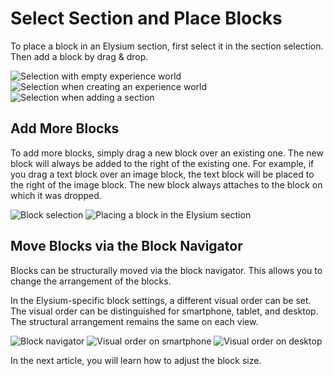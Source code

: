 # Select Section and Place Blocks
To place a block in an Elysium section, first select it in the section selection. Then add a block by drag & drop.

<Grid>
    <Column :cols="{xs: 12, sm: 6, 'xl': 4}">
        <Image src="section/admin-auswahl-blank.png" alt="Selection with empty experience world"
        :sizes="{xs: 200, lg: 600, '6xl': 300}" :lazy="false" />
    </Column>
    <Column :cols="{xs: 12, sm: 6, 'xl': 4}">
        <Image src="section/admin-auswahl-wizard.png" alt="Selection when creating an experience world" 
        :sizes="{xs: 200, lg: 600, '6xl': 300}" :lazy="false"/>
    </Column>
    <Column :cols="{xs: 12, sm: 6, 'xl': 4}">
        <Image src="section/admin-auswahl-add.png" alt="Selection when adding a section" 
        :sizes="{xs: 200, lg: 600, '6xl': 300}" :lazy="false"/>
    </Column>
</Grid>

## Add More Blocks
To add more blocks, simply drag a new block over an existing one. The new block will always be added to the right of the existing one. For example, if you drag a text block over an image block, the text block will be placed to the right of the image block.
The new block always attaches to the block on which it was dropped.

<Grid>
    <Column :cols="{xs: 12, sm: 6, 'xl': 4}">
        <Image src="section/de-admin-cms-block-selection.png" alt="Block selection"
        :sizes="{xs: 200, lg: 600, '6xl': 300}" :lazy="false" />
    </Column>
    <Column :cols="{xs: 12, sm: 6, 'xl': 4}">
        <Image src="section/de-admin-cms-elysium-section-add-block.png" alt="Placing a block in the Elysium section" 
        :sizes="{xs: 200, lg: 600, '6xl': 300}" :lazy="false"/>
    </Column>
</Grid>

## Move Blocks via the Block Navigator
Blocks can be structurally moved via the block navigator. This allows you to change the arrangement of the blocks.

In the Elysium-specific block settings, a different visual order can be set. The visual order can be distinguished for smartphone, tablet, and desktop. The structural arrangement remains the same on each view.
<!-- @todo(#4) [Details on the visual order can be found here](#todo-url). -->

<Grid>
    <Column :cols="{xs: 12, sm: 6, 'xl': 4}">
        <Image src="section/de-admin-cms-block-navigator.png" alt="Block navigator"
        :sizes="{xs: 200, lg: 600, '6xl': 300}" :lazy="false" />
    </Column>
    <Column :cols="{xs: 12, sm: 6, 'xl': 4}">
        <Image src="section/de-admin-cms-elysium-section-order-phone.png" alt="Visual order on smartphone"
        :sizes="{xs: 200, lg: 600, '6xl': 300}" :lazy="false" />
    </Column>
    <Column :cols="{xs: 12, sm: 6, 'xl': 4}">
        <Image src="section/de-admin-cms-elysium-section-order-desktop.png" alt="Visual order on desktop"
        :sizes="{xs: 200, lg: 600, '6xl': 300}" :lazy="false" />
    </Column>
</Grid>

In the next article, you will learn how to adjust the block size.
